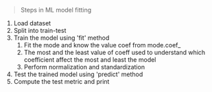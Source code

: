 > Steps in ML model fitting 
1. Load dataset
2. Split into train-test
3. Train the model using 'fit' method 
   1. Fit the mode and know the value coef from mode.coef_
   2. The most and the least value of coeff used to understand which coefficient affect the most and least the model
   3. Perform normalization and standardization
4. Test the trained model using 'predict' method
5. Compute the test metric and print

